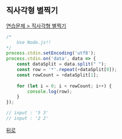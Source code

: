 ## 직사각형 별찍기

[연습문제 > 직사각형 별찍기](https://programmers.co.kr/learn/courses/30/lessons/12969)

``` js
/* 
    Use Node.js!!
*/
process.stdin.setEncoding('utf8');
process.stdin.on('data', data => {
    const dataSplit = data.split(" ");
    const row = '*'.repeat(+dataSplit[0]);
    const rowCount = +dataSplit[1];
    
    for (let i = 0; i < rowCount; i++) {
        console.log(row);
    }
});

// input : '5 3'
// input : '2 2'
```

[뒤로](https://github.com/SeongYongLee/TIL/tree/main/Algorithm/Programmers)
